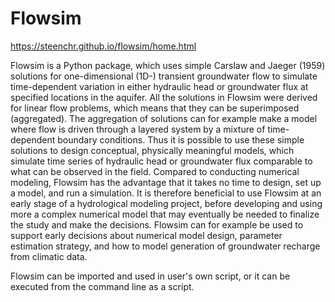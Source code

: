 # Flowsim

https://steenchr.github.io/flowsim/home.html

Flowsim is a Python package, which uses simple Carslaw and Jaeger (1959) solutions for 
one-dimensional (1D-) transient groundwater flow to simulate time-dependent variation 
in either hydraulic head or groundwater flux at specified locations in the aquifer. 
All the solutions in Flowsim were derived for linear flow problems, which means that 
they can be superimposed (aggregated). The aggregation of solutions can for example 
make a model where flow is driven through a layered system by a mixture of time-dependent
boundary conditions. Thus it is possible to use these simple solutions to design
conceptual, physically meaningful models, which simulate time series of hydraulic 
head or groundwater flux comparable to what can be observed in the field. Compared to 
conducting numerical modeling, Flowsim has the advantage that it takes no time to design, 
set up a model, and run a simulation. It is therefore beneficial to use Flowsim at an 
early stage of a hydrological modeling project, before developing and using more a complex
numerical model that may eventually be needed to finalize the study and make the decisions.
Flowsim can for example be used to support early decisions about numerical model design,
parameter estimation strategy, and how to model generation of groundwater recharge from 
climatic data.

Flowsim can be imported and used in user's own script, or it can be executed from the command 
line as a script.
